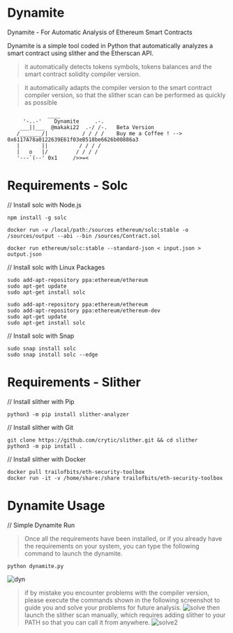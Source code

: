 # Dynamite
Dynamite - For Automatic Analysis of Ethereum Smart Contracts

Dynamite is a simple tool coded in Python that automatically analyzes a smart contract using slither and the Etherscan API.

> it automatically detects tokens symbols, tokens balances and the smart contract solidity compiler version.

> it automatically adapts the compiler version to the smart contract compiler version, so that the slither scan can be performed as quickly as possible

                 ____
         '-..-'    Dynamite     .-.
        ___||___  @makaki22  .-/ /-.   Beta Version
       /_______/|           / / / /    Buy me a Coffee ! --> 0x6117A78a0122639E61f03eB518be6626b00886a3
       |       ||          / / / /
       |   o   |/         / / / / 
       '---`(--' 0x1     />>=<

# Requirements - Solc
// Install solc with Node.js
 
    npm install -g solc

    docker run -v /local/path:/sources ethereum/solc:stable -o /sources/output --abi --bin /sources/Contract.sol

    docker run ethereum/solc:stable --standard-json < input.json > output.json

// Install solc with Linux Packages

    sudo add-apt-repository ppa:ethereum/ethereum
    sudo apt-get update
    sudo apt-get install solc

    sudo add-apt-repository ppa:ethereum/ethereum
    sudo add-apt-repository ppa:ethereum/ethereum-dev
    sudo apt-get update
    sudo apt-get install solc
    

// Install solc with Snap

    sudo snap install solc
    sudo snap install solc --edge

# Requirements - Slither
// Install slither with Pip

    python3 -m pip install slither-analyzer

// Install slither with Git

    git clone https://github.com/crytic/slither.git && cd slither
    python3 -m pip install .

// Install slither with Docker

    docker pull trailofbits/eth-security-toolbox
    docker run -it -v /home/share:/share trailofbits/eth-security-toolbox

# Dynamite Usage
// Simple Dynamite Run

> Once all the requirements have been installed, or if you already have the requirements on your system, you can type the following command to launch the dynamite.

    python dynamite.py
    
![dyn](https://github.com/DK27ss/Dynamite/assets/134336163/5e745780-729e-4088-b3b8-ebe3276b0fb7)

> if by mistake you encounter problems with the compiler version, please execute the commands shown in the following screenshot to guide you and solve your problems for future analysis.
![solve](https://github.com/DK27ss/Dynamite/assets/134336163/a713d69f-03e7-4f59-8385-08235f952482)
> then launch the slither scan manually, which requires adding slither to your PATH so that you can call it from anywhere.
![solve2](https://github.com/DK27ss/Dynamite/assets/134336163/61b5b88b-b3df-4779-bc8b-43bfb592907b)



